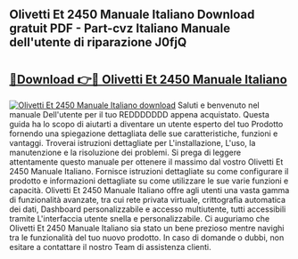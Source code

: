 ## Olivetti Et 2450 Manuale Italiano Download gratuit PDF - Part-cvz Italiano Manuale dell'utente di riparazione J0fjQ

# <h2><a href="http://dffacl.blite.top/?on=Olivetti+Et+2450+Manuale+Italiano">🔗Download 👉🔴 Olivetti Et 2450 Manuale Italiano</a></h2>

[![Olivetti Et 2450 Manuale Italiano download](https://i.imgur.com/lujVjoI.png)](http://dffacl.blite.top/?on=Olivetti+Et+2450+Manuale+Italiano)
Saluti e benvenuto nel manuale Dell'utente per il tuo REDDDDDDD appena acquistato. Questa guida ha lo scopo di aiutarti a diventare un utente esperto del tuo Prodotto fornendo una spiegazione dettagliata delle sue caratteristiche, funzioni e vantaggi. Troverai istruzioni dettagliate per L'installazione, L'uso, la manutenzione e la risoluzione dei problemi. Si prega di leggere attentamente questo manuale per ottenere il massimo dal vostro Olivetti Et 2450 Manuale Italiano. Fornisce istruzioni dettagliate su come configurare il prodotto e informazioni dettagliate su come utilizzare le sue varie funzioni e capacità. Olivetti Et 2450 Manuale Italiano offre agli utenti una vasta gamma di funzionalità avanzate, tra cui rete privata virtuale, crittografia automatica dei dati, Dashboard personalizzabile e accesso multiutente, tutti accessibili tramite L'interfaccia utente snella e personalizzabile. Ci auguriamo che Olivetti Et 2450 Manuale Italiano sia stato un bene prezioso mentre navighi tra le funzionalità del tuo nuovo prodotto. In caso di domande o dubbi, non esitare a contattare il nostro Team di assistenza clienti.
